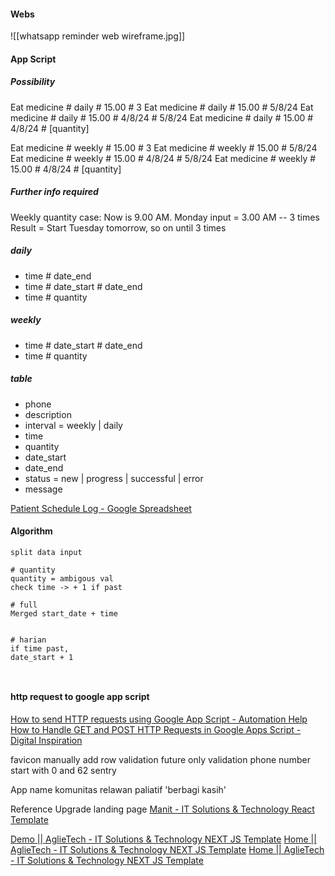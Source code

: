 #### Webs
![[whatsapp reminder web wireframe.jpg]]
#### App Script
##### Possibility
Eat medicine # daily # 15.00 # 3
Eat medicine # daily # 15.00 # 5/8/24
Eat medicine # daily # 15.00 # 4/8/24 # 5/8/24
Eat medicine # daily # 15.00 # 4/8/24 # [quantity]

Eat medicine # weekly # 15.00 # 3
Eat medicine # weekly # 15.00 # 5/8/24
Eat medicine # weekly # 15.00 # 4/8/24 # 5/8/24
Eat medicine # weekly # 15.00 # 4/8/24 # [quantity]

##### Further info required
Weekly quantity case:
Now is 9.00 AM. Monday
input = 3.00 AM  --  3 times
Result = Start Tuesday tomorrow, so on until 3 times

##### daily
- time # date_end
- time # date_start # date_end
- time # quantity

##### weekly
- time # date_start # date_end
- time # quantity


##### table
- phone
- description
- interval = weekly | daily
- time
- quantity
- date_start
- date_end
- status = new | progress | successful | error
- message


[Patient Schedule Log - Google Spreadsheet](https://docs.google.com/spreadsheets/d/1-ltsPs2t2zGPD1bJKIOiRLtoDpXD_fZdbielqIIIDNs/edit?usp=sharing)


#### Algorithm
```
split data input

# quantity
quantity = ambigous val
check time -> + 1 if past

# full
Merged start_date + time


# harian
if time past,
date_start + 1



```


#### http request to google app script
[How to send HTTP requests using Google App Script - Automation Help](https://automation-help.com/http-requests-google-app-script/)
[How to Handle GET and POST HTTP Requests in Google Apps Script - Digital Inspiration](https://www.labnol.org/code/19871-get-post-requests-google-script)


favicon
manually add row
validation future only
validation phone number start with 0 and 62
sentry

App name
komunitas relawan paliatif 'berbagi kasih'



Reference Upgrade landing page
[Manit - IT Solutions & Technology React Template](https://manit-react.wpolive.com/?storefront=envato-elements)


[Demo || AglieTech - IT Solutions & Technology NEXT JS Template](https://next.aglietech.wowtheme7.com/?storefront=envato-elements)
[Home || AglieTech - IT Solutions & Technology NEXT JS Template](https://next.aglietech.wowtheme7.com/index-8)
[Home || AglieTech - IT Solutions & Technology NEXT JS Template](https://next.aglietech.wowtheme7.com/index-11)



